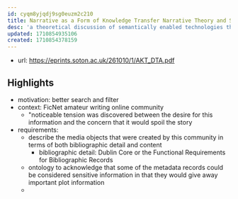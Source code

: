 ```yaml
---
id: cyqm8yjqdj9sg0euzm2c210
title: Narrative as a Form of Knowledge Transfer Narrative Theory and Semantics
desc: 'a theoretical discussion of semantically enabled technologies that adopt narrative theories to aid knowledge transfer. The paper aims to present the applicability of existing narrative theories as methods of transferring and retrieving knowledge, underlying the importance of semantic mark-up.'
updated: 1710854935106
created: 1710854378159
---
```


- url: https://eprints.soton.ac.uk/261010/1/AKT_DTA.pdf

## Highlights

- motivation: better search and filter
- context: FicNet amateur writing online community 
  -  "noticeable tension was discovered between the desire for this information and the concern that it would spoil the story
-  requirements:
   -  describe the media objects that were created by this community in terms of both bibliographic detail and content
      -  bibliographic detail:  Dublin Core or the Functional Requirements for Bibliographic Records 
   -  ontology to acknowledge that some of the metadata records could be considered sensitive information in that they would give away important plot information
   -  